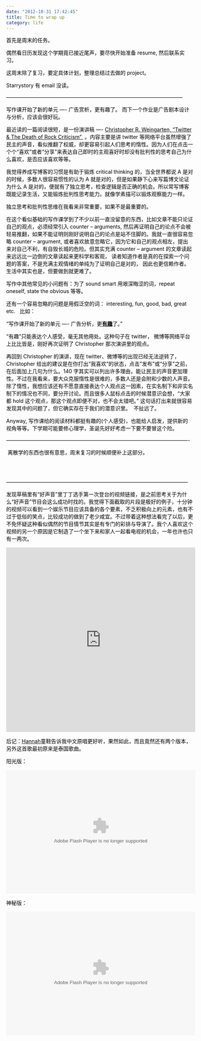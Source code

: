 ```yaml
---
date: "2012-10-31 17:42:45"
title: Time to wrap up
category: life
---
```


<span style="color: #000000;">首先是周末的任务。</span>

<span style="color: #000000;">偶然看日历发现这个学期竟已接近尾声，要尽快开始准备 resume, 然后联系实习。</span>

<span style="color: #000000;">这周末除了复习，要定具体计划，整理总结过去做的 project。</span>

<span style="color: #000000;">Starrystory 有 email 没读。</span>

<span style="color: #000000;">——————————————————————————————————</span>

<span style="color: #000000;">写作课开始了新的单元 —- 广告赏析，更有趣了。 而下一个作业是广告剧本设计与分析，应该会很好玩。</span>

<span style="color: #000000;">最近读的一篇阅读很短，是一份演讲稿 —- [<span style="color: #000000;">Christopher R. Weingarten, “Twitter & The Death of Rock Criticism” </span>](http://www.hypebot.com/hypebot/2009/06/video-twitter-the-death-of-rock-criticism.html) 。内容主要是讲 twitter 等网络平台虽然增强了民主的声音，看似推翻了权威，却更容易引起人们思考的惰性。因为人们在点击一个个“喜欢”或者“分享”来表达自己即时的主观喜好时却没有批判性的思考自己为什么喜欢，是否应该喜欢等等。</span>

<span style="color: #000000;">我觉得养成写博客的习惯是有助于锻炼 critical thinking 的，当全世界都说 A 是对的时候，多数人很容易惯性的认为 A 就是对的，但是如果静下心来写篇博文论证为什么 A 是对的，便就有了独立思考，检查逻辑是否正确的机会。所以常写博客既能记录生活，又能锻炼批判性思考能力。就像学素描可以锻炼观察能力一样。</span>

<span style="color: #000000;">独立思考和批判性思维在我看来非常重要，如果不是最重要的。</span>

<span style="color: #000000;">在这个看似基础的写作课学到了不少以前一直没留意的东西，比如文章不能只论证自己的观点，必须经常引入 counter – arguments, 然后再证明自己的论点不会被轻易推翻，如果不能证明则刚好说明自己的论点是站不住脚的。我就一直很容易忽略 counter – argument, 或者喜欢故意忽略它，因为它和自己的观点相左，提出来对自己不利，有自毁长城的危险。但其实充满 counter – argument 的文章读起来远远比一边倒的文章读起来更科学和客观， 读者知道作者是真的在探索一个问题的答案，不是充满主观情绪的单纯为了证明自己是对的， 因此也更信赖作者。生活中其实也是，但要做到就更难了。</span>

<span style="color: #000000;">写作中其他常见的小问题有：为了 sound smart 用艰深晦涩的词，repeat oneself, state the obvious 等等。</span>

<span style="color: #000000;">还有一个容易忽略的问题是用假泛空的词： interesting, fun, good, bad, great etc.   比如：</span>

<span style="color: #000000;">“写作课开始了新的单元 —- 广告分析，更<span style="text-decoration: underline;">**有趣**</span>了。”</span>

<span style="color: #000000;">“有趣”只能表达个人感受，毫无其他用处。这种句子在 twitter， 微博等网络平台上比比皆是，刚好再次证明了 Christopher 那次演讲里的观点。</span>

<span style="color: #000000;">再回到 Christopher 的演讲，现在 twitter、微博等的出现已经无法逆转了，Christopher 给出的建议是在你打出“我喜欢”的状态，点击”发布”或“分享”之前，在后面加上几句为什么。140 字其实可以列出许多理由，能让民主的声音更加理性。不过在我看来，要大众克服惰性是很难的，多数人还是会附和少数的人声音。除了惰性，我想应该还有不愿意直接表达个人观点这一因素，在实名制下和非实名制下的情况也不同，要分开讨论。而且很多人鼠标点击的时候潜意识会想，“大家都 hold 这个观点，那这个观点即便不对，也不会太错吧。” 这句话打出来就很容易发现其中的问题了，但它确实存在于我们的潜意识里。  不扯远了。</span>

<span style="color: #000000;">Anyway, 写作课给的阅读材料都挺有趣的(个人感受)，也能给人启发，提供新的视角等等。下学期可能要修心理学，圣诞先好好考虑一下要不要冒这个险。</span>

<span style="color: #000000;">———————————————————————————————————-</span>

<div><span style="color: #000000;"> 离散学的东西也很有意思，周末复习的时候顺便补上这部分。</span></div><span style="color: #000000;"> </span>

<span style="color: #000000;"> </span>

<span style="color: #000000;">———————————————————————————————————</span>

<div><span style="color: #000000;">发现草稿里有“好声音”里丁丁选手第一次登台的视频链接，是之前思考关于为什么“好声音”节目会这么成功时找的。我觉得下面截取的片段是极好的例子，十分钟的视频可以看到一个娱乐节目应该具备的各个要素，不乏积极向上的元素，也有不过于低俗的笑点，比较成功的做到了老少咸宜。不过带着这种想法看完了以后，更不免怀疑这种看似偶然的节目情节其实是有专门的彩排与导演了。我个人喜欢这个视频的另一个原因是它制造了一个坐下来和家人一起看电视的机会，一年也许也只有一两次。

</span></div><div></div><div></div><div></div><span style="color: #000000;"><iframe allowfullscreen="" frameborder="0" height="498" src="http://player.youku.com/embed/XNDI5ODY1MDAw" width="510"></iframe></span>

<span style="color: #000000;">后记：[<span style="color: #000000;">Hannah</span>](http://www.hannahwu.com/ "阿梨的博客~")童鞋告诉我中文原唱更好听，果然如此，而且竟然还有两个版本，另外这首歌最初原来是泰国歌曲。</span>

<span style="color: #000000;">阳光版：</span>

<span style="color: #000000;"><object align="middle" classid="clsid:d27cdb6e-ae6d-11cf-96b8-444553540000" codebase="http://download.macromedia.com/pub/shockwave/cabs/flash/swflash.cab#version=6,0,40,0" height="334" width="510"><param name="src" value="http://player.yinyuetai.com/video/player/13553/v_0.swf"></param><param name="quality" value="high"></param><param name="allowscriptaccess" value="sameDomain"></param><param name="allowfullscreen" value="true"></param><embed align="middle" allowfullscreen="true" allowscriptaccess="sameDomain" height="334" quality="high" src="http://player.yinyuetai.com/video/player/13553/v_0.swf" type="application/x-shockwave-flash" width="510"></embed></object></span>

<span style="color: #000000;">神秘版：</span>

<span style="color: #000000;"><object align="middle" classid="clsid:d27cdb6e-ae6d-11cf-96b8-444553540000" codebase="http://download.macromedia.com/pub/shockwave/cabs/flash/swflash.cab#version=6,0,40,0" height="334" width="510"><param name="src" value="http://player.yinyuetai.com/video/player/13554/v_0.swf"></param><param name="quality" value="high"></param><param name="allowscriptaccess" value="sameDomain"></param><param name="allowfullscreen" value="true"></param><embed align="middle" allowfullscreen="true" allowscriptaccess="sameDomain" height="334" quality="high" src="http://player.yinyuetai.com/video/player/13554/v_0.swf" type="application/x-shockwave-flash" width="510"></embed></object></span>
